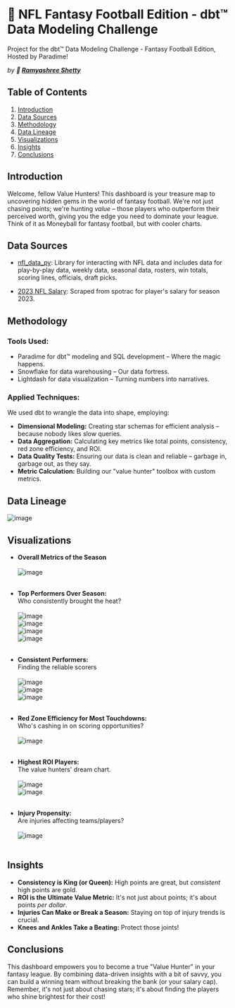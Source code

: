 # 🏈 NFL Fantasy Football Edition - dbt™ Data Modeling Challenge

Project for the dbt™ Data Modeling Challenge - Fantasy Football Edition, Hosted by Paradime!

*by **👊 [Ramyashree Shetty](https://www.linkedin.com/in/ramyashree-shetty/)***

## Table of Contents

1. [Introduction](#introduction)
2. [Data Sources](#data-sources)
3. [Methodology](#methodology)
4. [Data Lineage](#data-lineage)
5. [Visualizations](#visualizations)
6. [Insights](#insights)
7. [Conclusions](#conclusions)

## Introduction

Welcome, fellow Value Hunters! This dashboard is your treasure map to uncovering hidden gems in the world of fantasy football. We're not just chasing points; we're hunting *value* – those players who outperform their perceived worth, giving you the edge you need to dominate your league.  Think of it as Moneyball for fantasy football, but with cooler charts. 


## Data Sources <a name="data-sources"></a>

*   [nfl_data_py](https://github.com/nflverse/nfl_data_py): Library for interacting with NFL data and includes data for play-by-play data, weekly data, seasonal data, rosters, win totals, scoring lines, officials, draft picks.

*   [2023 NFL Salary](https://www.spotrac.com/nfl/rankings/player/_/year/2023/sort/cap_base): Scraped from spotrac for player's salary for season 2023.

## Methodology

### Tools Used:

*   Paradime for dbt™ modeling and SQL development – Where the magic happens.
*   Snowflake for data warehousing –  Our data fortress.
*   Lightdash for data visualization – Turning numbers into narratives.


### Applied Techniques:

We used dbt to wrangle the data into shape, employing:

*   **Dimensional Modeling:** Creating star schemas for efficient analysis – because nobody likes slow queries.
*   **Data Aggregation:** Calculating key metrics like total points, consistency, red zone efficiency, and ROI.
*   **Data Quality Tests:** Ensuring our data is clean and reliable – garbage in, garbage out, as they say.
*   **Metric Calculation:**  Building our "value hunter" toolbox with custom metrics.

## Data Lineage
![image](/images/lineage.png)


## Visualizations <a name="visualizations"></a>

*   **Overall Metrics of the Season** <br><br>
![image](images/overall-metrics.png)<br><br>

*   **Top Performers Over Season:** <br>
Who consistently brought the heat?<br><br>
![image](/images/perf1.png)<br>
![image](images/perf2.png)<br>
![image](images/perf3.png)<br>
![image](images/perf4.png)<br><br>


*   **Consistent Performers:**<br>
Finding the reliable scorers <br><br>
![image](/images/con1.png)<br>
![image](images/con2.png)<br>
![image](images/con3.png)<br><br>


*   **Red Zone Efficiency for Most Touchdowns:** <br>
 Who's cashing in on scoring opportunities? <br><br>
 ![image](/images/red1.png)<br><br>

*   **Highest ROI Players:** <br>
The value hunters' dream chart. <br><br>
 ![image](/images/roi1.png)<br>
 ![image](/images/roi2.png)<br><br>


*   **Injury Propensity:** <br>
Are injuries affecting teams/players? <br><br>
 ![image](/images/injury1.png)<br><br>


## Insights <a name="insights"></a>

*   **Consistency is King (or Queen):**  High points are great, but *consistent* high points are gold.
*   **ROI is the Ultimate Value Metric:**  It's not just about points; it's about points *per dollar*.
*   **Injuries Can Make or Break a Season:**  Staying on top of injury trends is crucial.
*   **Knees and Ankles Take a Beating:**  Protect those joints!

## Conclusions <a name="conclusions"></a>

This dashboard empowers you to become a true "Value Hunter" in your fantasy league.  By combining data-driven insights with a bit of savvy, you can build a winning team without breaking the bank (or your salary cap).  Remember, it's not just about chasing stars; it's about finding the players who shine brightest for their cost!